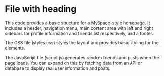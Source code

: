 
# File with heading

This code provides a basic structure for a MySpace-style homepage. It includes a header, navigation menu, main content area with left and right sidebars for profile information and friends list respectively, and a footer.

The CSS file (styles.css) styles the layout and provides basic styling for the elements.

The JavaScript file (script.js) generates random friends and posts when the page loads. You can expand on this by fetching data from an API or database to display real user information and posts.
